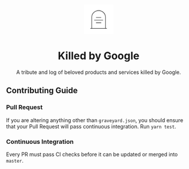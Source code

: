 <div align="center">
  <img src="../src/assets/tombstone.png" alt="tombstone" style="height: 80px; width: 80px; padding: 0 20px;">
  <h1>Killed by Google</h1>
  <p>A tribute and log of beloved products and services killed by Google.</p>
</div>

## Contributing Guide

### Pull Request

If you are altering anything other than `graveyard.json`, you should ensure that your Pull Request will pass continuous integration. Run `yarn test`.

### Continuous Integration
Every PR must pass CI checks before it can be updated or merged into `master`.

